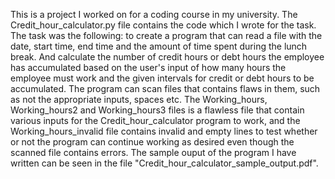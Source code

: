 This is a project I worked on for a coding course in my university. The Credit_hour_calculator.py file contains the code which I wrote for the task. The task was the following: to create a program that can read a file with the date, start time, end time and the amount of time spent during the lunch break. And calculate the number of credit hours or debt hours the employee has accumulated based on the user's input of how many hours the employee must work and the given intervals for credit or debt hours to be accumulated. The program can scan files that contains flaws in them, such as not the appropriate inputs, spaces etc.  The Working_hours, Working_hours2 and Working_hours3 files is a flawless file that contain various inputs for the Credit_hour_calculator program to work, and the Working_hours_invalid file contains invalid and empty lines to test whether or not the program can continue working as desired even though the scanned file contains errors. The sample ouput of the program I have written can be seen in the file "Credit_hour_calculator_sample_output.pdf".
